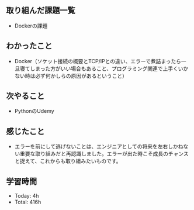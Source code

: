 ## 取り組んだ課題一覧
- Dockerの課題
## わかったこと
- Docker（ソケット接続の概要とTCP/IPとの違い、エラーで煮詰まったら一旦寝てしまった方がいい場合もあること、プログラミング関連で上手くいかない時は必ず何かしらの原因があるということ）
## 次やること
- PythonのUdemy
## 感じたこと
- エラーを前にして逃げないことは、エンジニアとしての将来を左右しかねない重要な取り組みだと再認識しました。エラーが出た時こそ成長のチャンスと捉えて、これからも取り組みたいものです。
## 学習時間
- Today: 4h
- Total: 416h
